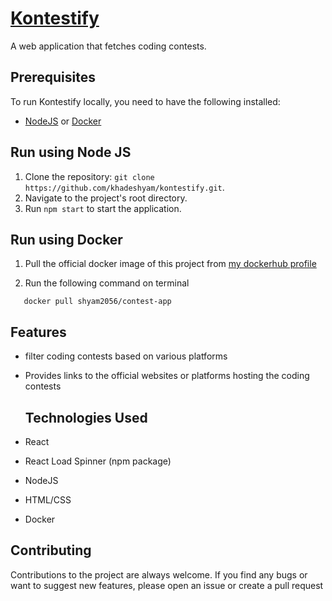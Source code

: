 # <a href="https://kontestify.onrender.com" target="_blank">Kontestify</a> 

 A web application that fetches coding contests.

## Prerequisites

To run Kontestify locally, you need to have the following installed:
- <a href="https://nodejs.org/" target="_blank">NodeJS</a> or <a href="https://www.docker.com/" target="_blank">Docker</a>

## Run using Node JS
1. Clone the repository: `git clone https://github.com/khadeshyam/kontestify.git`.
2. Navigate to the project's root directory.
3. Run `npm start` to start the application.

## Run using Docker
1. Pull the official docker image of this project from <a href="https://hub.docker.com/u/shyam2056" target="_blank">my dockerhub profile</a>

2. Run the following command on terminal

 ``` 
    docker pull shyam2056/contest-app
 ```
 
## Features
- filter coding contests based on various platforms
- Provides links to the official websites or platforms hosting the coding contests

  ## Technologies Used

- React
- React Load Spinner (npm package)
- NodeJS
- HTML/CSS
- Docker 

## Contributing

Contributions to the project are always welcome. If you find any bugs or want to suggest new features, please open an issue or create a pull request
   